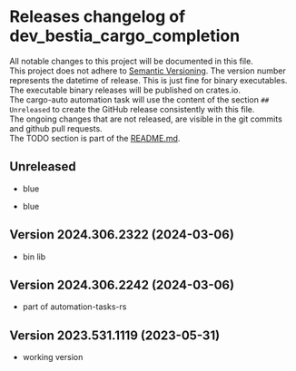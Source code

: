 # Releases changelog of dev_bestia_cargo_completion

All notable changes to this project will be documented in this file.  
This project does not adhere to [Semantic Versioning](https://semver.org/spec/v2.0.0.html). The version number represents the datetime of release. This is just fine for binary executables.  
The executable binary releases will be published on crates.io.  
The cargo-auto automation task will use the content of the section `## Unreleased` to create
the GitHub release consistently with this file.  
The ongoing changes that are not released, are visible in the git commits and github pull requests.  
The TODO section is part of the [README.md](https://github.com/automation-tasks-rs/dev_bestia_cargo_completion).  

## Unreleased
- blue

- blue
## Version 2024.306.2322 (2024-03-06)

- bin lib

## Version 2024.306.2242 (2024-03-06)

- part of automation-tasks-rs

## Version 2023.531.1119 (2023-05-31)

- working version

